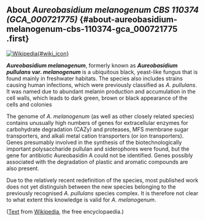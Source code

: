 About *Aureobasidium melanogenum CBS 110374 (GCA\_000721775)* {#about-aureobasidium-melanogenum-cbs-110374-gca_000721775 .first}
-------------------------------------------------------------

[![Wikipedia](/img/wikipedia_logo_v2_en.png){#wiki_icon}](http://en.wikipedia.org/wiki/Aureobasidium_melanogenum)

***Aureobasidium melanogenum***, formerly known as ***Aureobasidium
pullulans* var. *melanogenum*** is a ubiquitous black, yeast-like fungus
that is found mainly in freshwater habitats. The species also includes
strains causing human infections, which were previously classified as
*A. pullulans*. It was named due to abundant melanin production and
accumulation in the cell walls, which leads to dark green, brown or
black appearance of the cells and colonies

The genome of *A. melanogenum* (as well as other closely related
species) contains unusually high numbers of genes for extracellular
enzymes for carbohydrate degradation (CAZy) and proteases, MFS membrane
sugar transporters, and alkali metal cation transporters (or ion
transporters). Genes presumably involved in the synthesis of the
biotechnologically important polysaccharide pullulan and siderophores
were found, but the gene for antibiotic Aureobasidin A could not be
identified. Genes possibly associated with the degradation of plastic
and aromatic compounds are also present.

Due to the relatively recent redefinition of the species, most published
work does not yet distinguish between the new species belonging to the
previously recognised *A. pullulans* species complex. It is therefore
not clear to what extent this knowledge is valid for *A. melanogenum*.

([Text](http://en.wikipedia.org/wiki/Aureobasidium_melanogenum) from
[Wikipedia](http://en.wikipedia.org/), the free encyclopaedia.)
